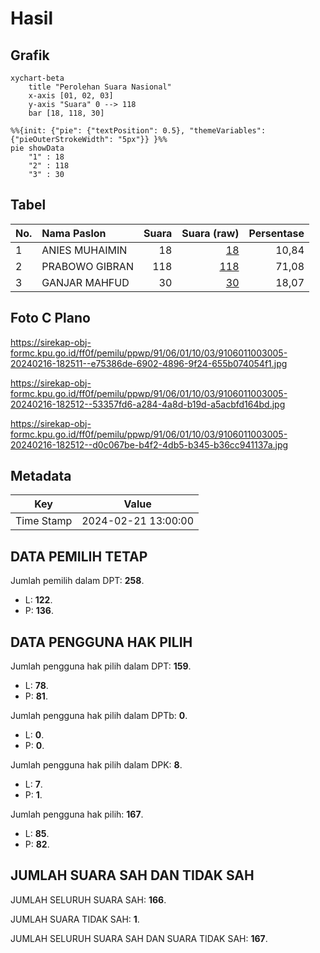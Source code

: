 # Hasil

## Grafik

```mermaid
xychart-beta
    title "Perolehan Suara Nasional"
    x-axis [01, 02, 03]
    y-axis "Suara" 0 --> 118
    bar [18, 118, 30]
```

```mermaid
%%{init: {"pie": {"textPosition": 0.5}, "themeVariables": {"pieOuterStrokeWidth": "5px"}} }%%
pie showData
    "1" : 18
    "2" : 118
    "3" : 30
```

## Tabel

| No. | Nama Paslon    | Suara | Suara (raw) | Persentase |
|:--- |:-------------- | -----:| -----------:| ----------:|
| 1   | ANIES MUHAIMIN | 18    | [18][p-1]   | 10,84      |
| 2   | PRABOWO GIBRAN | 118   | [118][p-2]  | 71,08      |
| 3   | GANJAR MAHFUD  | 30    | [30][p-3]   | 18,07      |


[p-1]: https://github.com/gigit-pemilu/pemilu-2024/blob/main/pilpres/hitung-suara/sub/91-papua/sub/06-biak-numfor/sub/01-biak-kota/sub/1003-saramon/sub/005-tps/sub/paslon-1.txt
[p-2]: https://github.com/gigit-pemilu/pemilu-2024/blob/main/pilpres/hitung-suara/sub/91-papua/sub/06-biak-numfor/sub/01-biak-kota/sub/1003-saramon/sub/005-tps/sub/paslon-2.txt
[p-3]: https://github.com/gigit-pemilu/pemilu-2024/blob/main/pilpres/hitung-suara/sub/91-papua/sub/06-biak-numfor/sub/01-biak-kota/sub/1003-saramon/sub/005-tps/sub/paslon-3.txt

## Foto C Plano

https://sirekap-obj-formc.kpu.go.id/ff0f/pemilu/ppwp/91/06/01/10/03/9106011003005-20240216-182511--e75386de-6902-4896-9f24-655b074054f1.jpg

https://sirekap-obj-formc.kpu.go.id/ff0f/pemilu/ppwp/91/06/01/10/03/9106011003005-20240216-182512--53357fd6-a284-4a8d-b19d-a5acbfd164bd.jpg

https://sirekap-obj-formc.kpu.go.id/ff0f/pemilu/ppwp/91/06/01/10/03/9106011003005-20240216-182512--d0c067be-b4f2-4db5-b345-b36cc941137a.jpg


## Metadata

| Key        | Value               |
| ---------- | ------------------- |
| Time Stamp | 2024-02-21 13:00:00 |


## DATA PEMILIH TETAP

Jumlah pemilih dalam DPT: **258**.
 * L: **122**.
 * P: **136**.

## DATA PENGGUNA HAK PILIH

Jumlah pengguna hak pilih dalam DPT: **159**.
 * L: **78**.
 * P: **81**.

Jumlah pengguna hak pilih dalam DPTb: **0**.
 * L: **0**.
 * P: **0**.

Jumlah pengguna hak pilih dalam DPK: **8**.
 * L: **7**.
 * P: **1**.

Jumlah pengguna hak pilih: **167**.
 * L: **85**.
 * P: **82**.

## JUMLAH SUARA SAH DAN TIDAK SAH

JUMLAH SELURUH SUARA SAH: **166**.

JUMLAH SUARA TIDAK SAH: **1**.

JUMLAH SELURUH SUARA SAH DAN SUARA TIDAK SAH: **167**.



